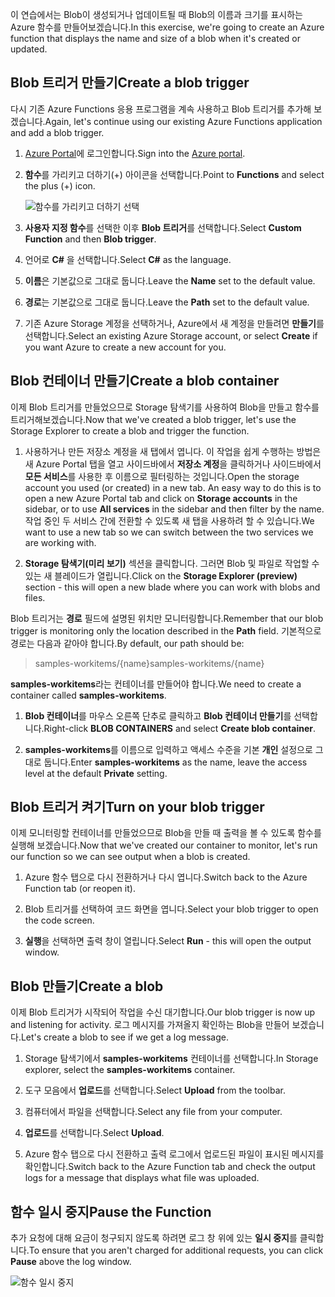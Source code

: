 <span data-ttu-id="de8d9-101">이 연습에서는 Blob이 생성되거나 업데이트될 때 Blob의 이름과 크기를 표시하는 Azure 함수를 만들어보겠습니다.</span><span class="sxs-lookup"><span data-stu-id="de8d9-101">In this exercise, we're going to create an Azure function that displays the name and size of a blob when it's created or updated.</span></span> 

## <a name="create-a-blob-trigger"></a><span data-ttu-id="de8d9-102">Blob 트리거 만들기</span><span class="sxs-lookup"><span data-stu-id="de8d9-102">Create a blob trigger</span></span>

<span data-ttu-id="de8d9-103">다시 기존 Azure Functions 응용 프로그램을 계속 사용하고 Blob 트리거를 추가해 보겠습니다.</span><span class="sxs-lookup"><span data-stu-id="de8d9-103">Again, let's continue using our existing Azure Functions application and add a blob trigger.</span></span>

1. <span data-ttu-id="de8d9-104">[Azure Portal](https://portal.azure.com?azure-portal=true)에 로그인합니다.</span><span class="sxs-lookup"><span data-stu-id="de8d9-104">Sign into the [Azure portal](https://portal.azure.com?azure-portal=true).</span></span>

1. <span data-ttu-id="de8d9-105">**함수**를 가리키고 더하기(+) 아이콘을 선택합니다.</span><span class="sxs-lookup"><span data-stu-id="de8d9-105">Point to **Functions** and select the plus (+) icon.</span></span>

    ![함수를 가리키고 더하기 선택](../media-drafts/4-hover-function.png)

1. <span data-ttu-id="de8d9-107">**사용자 지정 함수**를 선택한 이후 **Blob 트리거**를 선택합니다.</span><span class="sxs-lookup"><span data-stu-id="de8d9-107">Select **Custom Function** and then **Blob trigger**.</span></span>

1. <span data-ttu-id="de8d9-108">언어로 **C#** 을 선택합니다.</span><span class="sxs-lookup"><span data-stu-id="de8d9-108">Select **C#** as the language.</span></span> 

1. <span data-ttu-id="de8d9-109">**이름**은 기본값으로 그대로 둡니다.</span><span class="sxs-lookup"><span data-stu-id="de8d9-109">Leave the **Name** set to the default value.</span></span>

1. <span data-ttu-id="de8d9-110">**경로**는 기본값으로 그대로 둡니다.</span><span class="sxs-lookup"><span data-stu-id="de8d9-110">Leave the **Path** set to the default value.</span></span>

1. <span data-ttu-id="de8d9-111">기존 Azure Storage 계정을 선택하거나, Azure에서 새 계정을 만들려면 **만들기**를 선택합니다.</span><span class="sxs-lookup"><span data-stu-id="de8d9-111">Select an existing Azure Storage account, or select **Create** if you want Azure to create a new account for you.</span></span>

## <a name="create-a-blob-container"></a><span data-ttu-id="de8d9-112">Blob 컨테이너 만들기</span><span class="sxs-lookup"><span data-stu-id="de8d9-112">Create a blob container</span></span>

<span data-ttu-id="de8d9-113">이제 Blob 트리거를 만들었으므로 Storage 탐색기를 사용하여 Blob을 만들고 함수를 트리거해보겠습니다.</span><span class="sxs-lookup"><span data-stu-id="de8d9-113">Now that we've created a blob trigger, let's use the Storage Explorer to create a blob and trigger the function.</span></span>

1. <span data-ttu-id="de8d9-114">사용하거나 만든 저장소 계정을 새 탭에서 엽니다. 이 작업을 쉽게 수행하는 방법은 새 Azure Portal 탭을 열고 사이드바에서 **저장소 계정**을 클릭하거나 사이드바에서 **모든 서비스**를 사용한 후 이름으로 필터링하는 것입니다.</span><span class="sxs-lookup"><span data-stu-id="de8d9-114">Open the storage account you used (or created) in a new tab. An easy way to do this is to open a new Azure Portal tab and click on **Storage accounts** in the sidebar, or to use **All services** in the sidebar and then filter by the name.</span></span> <span data-ttu-id="de8d9-115">작업 중인 두 서비스 간에 전환할 수 있도록 새 탭을 사용하려 할 수 있습니다.</span><span class="sxs-lookup"><span data-stu-id="de8d9-115">We want to use a new tab so we can switch between the two services we are working with.</span></span>

1. <span data-ttu-id="de8d9-116">**Storage 탐색기(미리 보기)** 섹션을 클릭합니다. 그러면 Blob 및 파일로 작업할 수 있는 새 블레이드가 열립니다.</span><span class="sxs-lookup"><span data-stu-id="de8d9-116">Click on the **Storage Explorer (preview)** section - this will open a new blade where you can work with blobs and files.</span></span>

<span data-ttu-id="de8d9-117">Blob 트리거는 **경로** 필드에 설명된 위치만 모니터링합니다.</span><span class="sxs-lookup"><span data-stu-id="de8d9-117">Remember that our blob trigger is monitoring only the location described in the **Path** field.</span></span> <span data-ttu-id="de8d9-118">기본적으로 경로는 다음과 같아야 합니다.</span><span class="sxs-lookup"><span data-stu-id="de8d9-118">By default, our path should be:</span></span>

> <span data-ttu-id="de8d9-119">samples-workitems/{name}</span><span class="sxs-lookup"><span data-stu-id="de8d9-119">samples-workitems/{name}</span></span>

<span data-ttu-id="de8d9-120">**samples-workitems**라는 컨테이너를 만들어야 합니다.</span><span class="sxs-lookup"><span data-stu-id="de8d9-120">We need to create a container called **samples-workitems**.</span></span>

1. <span data-ttu-id="de8d9-121">**Blob 컨테이너**를 마우스 오른쪽 단추로 클릭하고 **Blob 컨테이너 만들기**를 선택합니다.</span><span class="sxs-lookup"><span data-stu-id="de8d9-121">Right-click **BLOB CONTAINERS** and select **Create blob container**.</span></span>

1. <span data-ttu-id="de8d9-122">**samples-workitems**를 이름으로 입력하고 액세스 수준을 기본 **개인** 설정으로 그대로 둡니다.</span><span class="sxs-lookup"><span data-stu-id="de8d9-122">Enter **samples-workitems** as the name, leave the access level at the default **Private** setting.</span></span>

## <a name="turn-on-your-blob-trigger"></a><span data-ttu-id="de8d9-123">Blob 트리거 켜기</span><span class="sxs-lookup"><span data-stu-id="de8d9-123">Turn on your blob trigger</span></span>

<span data-ttu-id="de8d9-124">이제 모니터링할 컨테이너를 만들었으므로 Blob을 만들 때 출력을 볼 수 있도록 함수를 실행해 보겠습니다.</span><span class="sxs-lookup"><span data-stu-id="de8d9-124">Now that we've created our container to monitor, let's run our function so we can see output when a blob is created.</span></span>

1. <span data-ttu-id="de8d9-125">Azure 함수 탭으로 다시 전환하거나 다시 엽니다.</span><span class="sxs-lookup"><span data-stu-id="de8d9-125">Switch back to the Azure Function tab (or reopen it).</span></span>

1. <span data-ttu-id="de8d9-126">Blob 트리거를 선택하여 코드 화면을 엽니다.</span><span class="sxs-lookup"><span data-stu-id="de8d9-126">Select your blob trigger to open the code screen.</span></span>

1. <span data-ttu-id="de8d9-127">**실행**을 선택하면 출력 창이 열립니다.</span><span class="sxs-lookup"><span data-stu-id="de8d9-127">Select **Run** - this will open the output window.</span></span>

## <a name="create-a-blob"></a><span data-ttu-id="de8d9-128">Blob 만들기</span><span class="sxs-lookup"><span data-stu-id="de8d9-128">Create a blob</span></span>

<span data-ttu-id="de8d9-129">이제 Blob 트리거가 시작되어 작업을 수신 대기합니다.</span><span class="sxs-lookup"><span data-stu-id="de8d9-129">Our blob trigger is now up and listening for activity.</span></span> <span data-ttu-id="de8d9-130">로그 메시지를 가져올지 확인하는 Blob을 만들어 보겠습니다.</span><span class="sxs-lookup"><span data-stu-id="de8d9-130">Let's create a blob to see if we get a log message.</span></span>

1. <span data-ttu-id="de8d9-131">Storage 탐색기에서 **samples-workitems** 컨테이너를 선택합니다.</span><span class="sxs-lookup"><span data-stu-id="de8d9-131">In Storage explorer, select the **samples-workitems** container.</span></span>

1. <span data-ttu-id="de8d9-132">도구 모음에서 **업로드**를 선택합니다.</span><span class="sxs-lookup"><span data-stu-id="de8d9-132">Select **Upload** from the toolbar.</span></span>

1. <span data-ttu-id="de8d9-133">컴퓨터에서 파일을 선택합니다.</span><span class="sxs-lookup"><span data-stu-id="de8d9-133">Select any file from your computer.</span></span>

1. <span data-ttu-id="de8d9-134">**업로드**를 선택합니다.</span><span class="sxs-lookup"><span data-stu-id="de8d9-134">Select **Upload**.</span></span>

1. <span data-ttu-id="de8d9-135">Azure 함수 탭으로 다시 전환하고 출력 로그에서 업로드된 파일이 표시된 메시지를 확인합니다.</span><span class="sxs-lookup"><span data-stu-id="de8d9-135">Switch back to the Azure Function tab and check the output logs for a message that displays what file was uploaded.</span></span>

## <a name="pause-the-function"></a><span data-ttu-id="de8d9-136">함수 일시 중지</span><span class="sxs-lookup"><span data-stu-id="de8d9-136">Pause the Function</span></span>

<span data-ttu-id="de8d9-137">추가 요청에 대해 요금이 청구되지 않도록 하려면 로그 창 위에 있는 **일시 중지**를 클릭합니다.</span><span class="sxs-lookup"><span data-stu-id="de8d9-137">To ensure that you aren't charged for additional requests, you can click **Pause** above the log window.</span></span>

![함수 일시 중지](../media-drafts/4-pause-timer.png)
